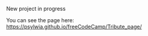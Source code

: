 New project in progress

You can see the page here: https://psylwia.github.io/freeCodeCamp/Tribute_page/
